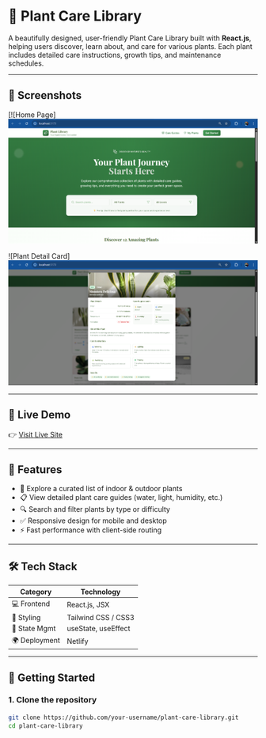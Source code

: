 # 🌿 Plant Care Library

A beautifully designed, user-friendly Plant Care Library built with **React.js**, helping users discover, learn about, and care for various plants. Each plant includes detailed care instructions, growth tips, and maintenance schedules.

---

## 📸 Screenshots

[![Home Page]      [<img src="https://raw.githubusercontent.com/Rohit-coder01/Plant-Care-Library/master/src/Screenshot%202025-06-15%20164333.png" width="600" />](https://raw.githubusercontent.com/Rohit-coder01/Plant-Care-Library/master/src/Screenshot%202025-06-15%20164333.png)





![Plant Detail Card]      [<img src="https://raw.githubusercontent.com/Rohit-coder01/Plant-Care-Library/master/src/Screenshot%202025-06-15%20165126.png" width="600" />](https://raw.githubusercontent.com/Rohit-coder01/Plant-Care-Library/master/src/Screenshot%202025-06-15%20165126.png)




---

## 🧭 Live Demo

👉 [Visit Live Site](plantcarelibrary.netlify.apphttps://your-netlify-site.netlify.app)

---

## 📖 Features

- 🌱 Explore a curated list of indoor & outdoor plants
- 📋 View detailed plant care guides (water, light, humidity, etc.)
- 🔍 Search and filter plants by type or difficulty
- ✅ Responsive design for mobile and desktop
- ⚡ Fast performance with client-side routing

---

## 🛠 Tech Stack

| Category          | Technology           |
|------------------|----------------------|
| 💻 Frontend      | React.js, JSX        |
| 🎨 Styling       | Tailwind CSS / CSS3  |
| 🔄 State Mgmt    | useState, useEffect  |
| 🌍 Deployment     | Netlify              |

---

## 🚀 Getting Started

### 1. Clone the repository

```bash
git clone https://github.com/your-username/plant-care-library.git
cd plant-care-library
